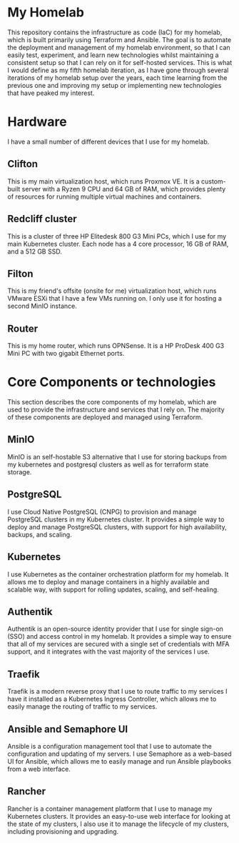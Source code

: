 # My Homelab
This repository contains the infrastructure as code (IaC) for my homelab, which is built primarily using Terraform and Ansible. The goal is to automate the deployment and management of my homelab environment, so that I can easily test, experiment, and learn new technologies whilst maintaining a consistent setup so that I can rely on it for self-hosted services. This is what I would define as my fifth homelab iteration, as I have gone through several iterations of my homelab setup over the years, each time learning from the previous one and improving my setup or implementing new technologies that have peaked my interest.

# Hardware
I have a small number of different devices that I use for my homelab.

## Clifton
This is my main virtualization host, which runs Proxmox VE. It is a custom-built server with a Ryzen 9 CPU and 64 GB of RAM, which provides plenty of resources for running multiple virtual machines and containers.

## Redcliff cluster
This is a cluster of three HP Elitedesk 800 G3 Mini PCs, which I use for my main Kubernetes cluster. Each node has a 4 core processor, 16 GB of RAM, and a 512 GB SSD.

## Filton
This is my friend's offsite (onsite for me) virtualization host, which runs VMware ESXi that I have a few VMs running on. I only use it for hosting a second MinIO instance.

## Router
This is my home router, which runs OPNSense. It is a HP ProDesk 400 G3 Mini PC with two gigabit Ethernet ports.

# Core Components or technologies
This section describes the core components of my homelab, which are used to provide the infrastructure and services that I rely on. The majority of these components are deployed and managed using Terraform.

## MinIO
MinIO is an self-hostable S3 alternative that I use for storing backups from my kubernetes and postgresql clusters as well as for terraform state storage.

## PostgreSQL
I use Cloud Native PostgreSQL (CNPG) to provision and manage PostgreSQL clusters in my Kubernetes cluster. It provides a simple way to deploy and manage PostgreSQL clusters, with support for high availability, backups, and scaling.

## Kubernetes
I use Kubernetes as the container orchestration platform for my homelab. It allows me to deploy and manage containers in a highly available and scalable way, with support for rolling updates, scaling, and self-healing.

## Authentik
Authentik is an open-source identity provider that I use for single sign-on (SSO) and access control in my homelab. It provides a simple way to ensure that all of my services are secured with a single set of credentials with MFA support, and it integrates with the vast majority of the services I use.

## Traefik
Traefik is a modern reverse proxy that I use to route traffic to my services I have it installed as a Kubernetes Ingress Controller, which allows me to easily manage the routing of traffic to my services.

## Ansible and Semaphore UI
Ansible is a configuration management tool that I use to automate the configuration and updating of my servers. I use Semaphore as a web-based UI for Ansible, which allows me to easily manage and run Ansible playbooks from a web interface.

## Rancher
Rancher is a container management platform that I use to manage my Kubernetes clusters. It provides an easy-to-use web interface for looking at the state of my clusters, I also use it to manage the lifecycle of my clusters, including provisioning and upgrading.